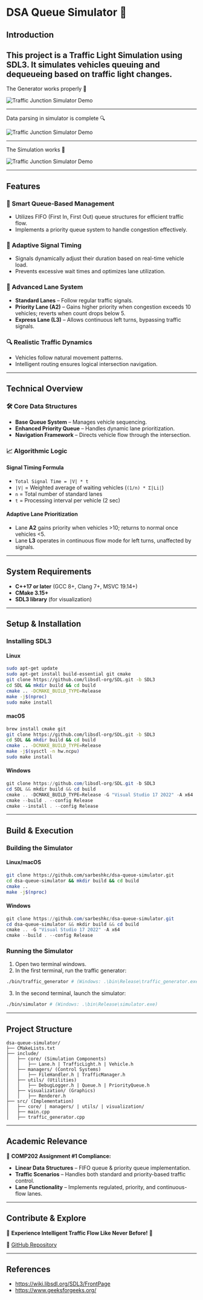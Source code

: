 # DSA Queue Simulator 🚦

## Introduction
This project is a Traffic Light Simulation using SDL3. It simulates vehicles queuing and dequeueing based on traffic light changes.
---

The Generator works properly 🚗

![Traffic Junction Simulator Demo](traffic.gif)

---

Data parsing in simulator is complete 🔍

![Traffic Junction Simulator Demo](simulator.gif)

---

The Simulation works 🚦

![Traffic Junction Simulator Demo](UI.gif)

---

## Features

### 🔄 Smart Queue-Based Management
- Utilizes FIFO (First In, First Out) queue structures for efficient traffic flow.
- Implements a priority queue system to handle congestion effectively.

### 🚦 Adaptive Signal Timing
- Signals dynamically adjust their duration based on real-time vehicle load.
- Prevents excessive wait times and optimizes lane utilization.

### 🚗 Advanced Lane System
- **Standard Lanes** – Follow regular traffic signals.
- **Priority Lane (A2)** – Gains higher priority when congestion exceeds 10 vehicles; reverts when count drops below 5.
- **Express Lane (L3)** – Allows continuous left turns, bypassing traffic signals.

### 🔍 Realistic Traffic Dynamics
- Vehicles follow natural movement patterns.
- Intelligent routing ensures logical intersection navigation.

---
## Technical Overview

### 🛠 Core Data Structures
- **Base Queue System** – Manages vehicle sequencing.
- **Enhanced Priority Queue** – Handles dynamic lane prioritization.
- **Navigation Framework** – Directs vehicle flow through the intersection.

### 📈 Algorithmic Logic
#### Signal Timing Formula
- `Total Signal Time = |V| * t`
- `|V|` = Weighted average of waiting vehicles (`(1/n) * Σ|Li|`)
- `n` = Total number of standard lanes
- `t` = Processing interval per vehicle (2 sec)

#### Adaptive Lane Prioritization
- Lane **A2** gains priority when vehicles >10; returns to normal once vehicles <5.
- Lane **L3** operates in continuous flow mode for left turns, unaffected by signals.

---
## System Requirements

- **C++17 or later** (GCC 8+, Clang 7+, MSVC 19.14+)
- **CMake 3.15+**
- **SDL3 library** (for visualization)

---
## Setup & Installation

### Installing SDL3

#### Linux
```bash
sudo apt-get update
sudo apt-get install build-essential git cmake
git clone https://github.com/libsdl-org/SDL.git -b SDL3
cd SDL && mkdir build && cd build
cmake .. -DCMAKE_BUILD_TYPE=Release
make -j$(nproc)
sudo make install
```

#### macOS
```bash
brew install cmake git
git clone https://github.com/libsdl-org/SDL.git -b SDL3
cd SDL && mkdir build && cd build
cmake .. -DCMAKE_BUILD_TYPE=Release
make -j$(sysctl -n hw.ncpu)
sudo make install
```

#### Windows
```powershell
git clone https://github.com/libsdl-org/SDL.git -b SDL3
cd SDL && mkdir build && cd build
cmake .. -DCMAKE_BUILD_TYPE=Release -G "Visual Studio 17 2022" -A x64
cmake --build . --config Release
cmake --install . --config Release
```

---
## Build & Execution

### Building the Simulator

#### Linux/macOS
```bash
git clone https://github.com/sarbeshkc/dsa-queue-simulator.git
cd dsa-queue-simulator && mkdir build && cd build
cmake ..
make -j$(nproc)
```

#### Windows
```powershell
git clone https://github.com/sarbeshkc/dsa-queue-simulator.git
cd dsa-queue-simulator && mkdir build && cd build
cmake .. -G "Visual Studio 17 2022" -A x64
cmake --build . --config Release
```

### Running the Simulator

1. Open two terminal windows.
2. In the first terminal, run the traffic generator:
```bash
./bin/traffic_generator # (Windows: .\bin\Release\traffic_generator.exe)
```
3. In the second terminal, launch the simulator:
```bash
./bin/simulator # (Windows: .\bin\Release\simulator.exe)
```

---
## Project Structure
```
dsa-queue-simulator/
├── CMakeLists.txt
├── include/
│   ├── core/ (Simulation Components)
│   │   ├── Lane.h | TrafficLight.h | Vehicle.h
│   ├── managers/ (Control Systems)
│   │   ├── FileHandler.h | TrafficManager.h
│   ├── utils/ (Utilities)
│   │   ├── DebugLogger.h | Queue.h | PriorityQueue.h
│   ├── visualization/ (Graphics)
│   │   ├── Renderer.h
├── src/ (Implementation)
│   ├── core/ | managers/ | utils/ | visualization/
│   ├── main.cpp
│   ├── traffic_generator.cpp
```

---
## Academic Relevance

📌 **COMP202 Assignment #1 Compliance:**
- **Linear Data Structures** – FIFO queue & priority queue implementation.
- **Traffic Scenarios** – Handles both standard and priority-based traffic control.
- **Lane Functionality** – Implements regulated, priority, and continuous-flow lanes.

---
## Contribute & Explore
🚦 **Experience Intelligent Traffic Flow Like Never Before!** 🚦

🔗 [GitHub Repository](https://github.com/sryn623/dsa-queue-simulator)

---

## References
- https://wiki.libsdl.org/SDL3/FrontPage
- https://www.geeksforgeeks.org/



